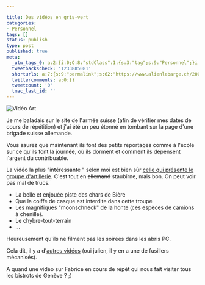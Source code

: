 ```yaml
---

title: Des vidéos en gris-vert
categories:
- Personnel
tags: []
status: publish
type: post
published: true
meta:
  _utw_tags_0: a:2:{i:0;O:8:"stdClass":1:{s:3:"tag";s:9:"Personnel";}i:1;O:8:"stdClass":1:{s:3:"tag";s:6:"Vidéo";}}
  tweetbackscheck: '1233885081'
  shorturls: a:7:{s:9:"permalink";s:62:"https://www.alienlebarge.ch/2007/05/23/des-videos-en-gris-vert/";s:7:"tinyurl";s:25:"https://tinyurl.com/cl7qsm";s:4:"isgd";s:17:"https://is.gd/iyPk";s:5:"bitly";s:19:"https://bit.ly/11J70";s:5:"snipr";s:22:"https://snipr.com/bdutx";s:5:"snurl";s:22:"https://snurl.com/bdutx";s:7:"snipurl";s:24:"https://snipurl.com/bdutx";}
  twittercomments: a:0:{}
  tweetcount: '0'
  tmac_last_id: ''
---
```

<img src="https://dlgjp9x71cipk.cloudfront.net/2007/05/videoart.png" alt="Vidéo Art" />

Je me baladais sur le site de l'armée suisse (afin de vérifier mes dates de cours de répétition) et j'ai été un peu étonné en tombant sur la page d'une brigade suisse allemande.

<!--more-->

Vous saurez que maintenant ils font des petits reportages comme à l'école sur ce qu'ils font la journée, où ils dorment et comment ils dépensent l'argent du contribuable.

La vidéo la plus "intéressante " selon moi est bien sûr <a href="https://www.armee.vbs.admin.ch/internet/armee/de/home/infbr5/bilder_video/video.Par.0007.DownloadFile.tmp/02_artabt32_2006.wmv" title="Vidéo de l'artillerie">celle qui présente le groupe d'artillerie</a>. C'est tout en <strike>allemand</strike> staubirne, mais bon. On peut voir pas mal de trucs.
<ul>
	<li>La belle et enjouée piste des chars de Bière</li>
	<li>Que la coiffe de casque est interdite dans cette troupe</li>
	<li>Les magnifiques "moonschneck" de la honte (ces espèces de camions à chenille).</li>
	<li>Le chybre-tout-terrain</li>
	<li>...</li>
</ul>
Heureusement qu'ils ne filment pas les soirées dans les abris PC.

Cela dit, il y a d'<a href="https://www.armee.vbs.admin.ch/internet/armee/de/home/infbr5/bilder_video/video.html" title="Les autres vidéos de l'armée">autres vidéos</a> (oui julien, il y en a une de fusillers mécanisés).

A quand une vidéo sur Fabrice en cours de répét qui nous fait visiter tous les bistrots de Genève ?
;)
